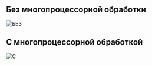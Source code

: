 ## Без многопроцессорной обработки

![БЕЗ](https://user-images.githubusercontent.com/103964689/207861961-c9e9317c-a5c9-45c0-8671-173742f20173.png)

## С многопроцессорной обработкой

![C](https://user-images.githubusercontent.com/103964689/207862073-b87bed2e-842e-45c1-8792-c4be56811fbf.png)
